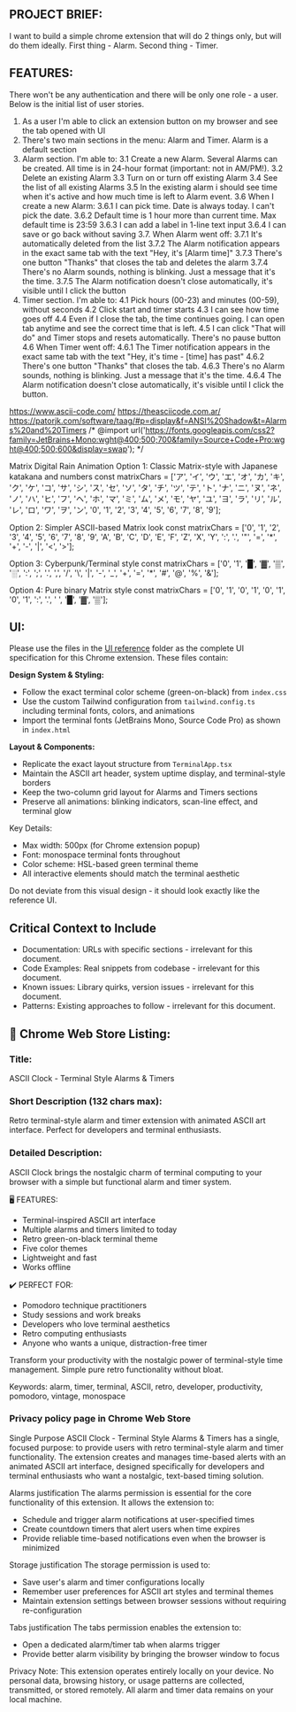 ## PROJECT BRIEF:

I want to build a simple chrome extension that will do 2 things only, but will do them ideally.
First thing - Alarm.
Second thing - Timer.

## FEATURES:

There won't be any authentication and there will be only one role - a user.
Below is the initial list of user stories.

1. As a user I'm able to click an extension button on my browser and see the tab opened with UI
2. There's two main sections in the menu: Alarm and Timer. Alarm is a default section
3. Alarm section. I'm able to:
    3.1 Create a new Alarm. Several Alarms can be created. All time is in 24-hour format (important: not in AM/PM!).
    3.2 Delete an existing Alarm
    3.3 Turn on or turn off existing Alarm
    3.4 See the list of all existing Alarms
    3.5 In the existing alarm i should see time when it's active and how much time is left to Alarm event.
    3.6 When I create a new Alarm:
        3.6.1 I can pick time. Date is always today. I can't pick the date.
        3.6.2 Default time is 1 hour more than current time. Max default time is 23:59
        3.6.3 I can add a label in 1-line text input
        3.6.4 I can save or go back without saving
    3.7. When Alarm went off:
        3.7.1 It's automatically deleted from the list
        3.7.2 The Alarm notification appears in the exact same tab with the text "Hey, it's [Alarm time]"
        3.7.3 There's one button "Thanks" that closes the tab and deletes the alarm
        3.7.4 There's no Alarm sounds, nothing is blinking. Just a message that it's the time.
        3.7.5 The Alarm notification doesn't close automatically, it's visible until I click the button
4. Timer section. I'm able to:
    4.1 Pick hours (00-23) and minutes (00-59), without seconds
    4.2 Click start and timer starts
    4.3 I can see how time goes off
    4.4 Even if I close the tab, the time continues going. I can open tab anytime and see the correct time that is left.
    4.5 I can click "That will do" and Timer stops and resets automatically. There's no pause button
    4.6 When Timer went off:
        4.6.1 The Timer notification appears in the exact same tab with the text "Hey, it's time - [time] has past"
        4.6.2 There's one button "Thanks" that closes the tab.
        4.6.3 There's no Alarm sounds, nothing is blinking. Just a message that it's the time.
        4.6.4 The Alarm notification doesn't close automatically, it's visible until I click the button.

https://www.ascii-code.com/
https://theasciicode.com.ar/
https://patorjk.com/software/taag/#p=display&f=ANSI%20Shadow&t=Alarms%20and%20Timers
/* @import url('https://fonts.googleapis.com/css2?family=JetBrains+Mono:wght@400;500;700&family=Source+Code+Pro:wght@400;500;600&display=swap'); */


Matrix Digital Rain Animation
Option 1: Classic Matrix-style with Japanese katakana and numbers
  const matrixChars = ['ア', 'イ', 'ウ', 'エ', 'オ', 'カ', 'キ', 'ク', 'ケ', 'コ', 'サ', 'シ', 'ス', 'セ', 'ソ', 'タ', 'チ', 'ツ', 'テ', 'ト', 'ナ', 'ニ', 'ヌ', 'ネ', 'ノ', 'ハ', 'ヒ', 'フ', 'ヘ', 'ホ', 'マ', 'ミ', 'ム', 'メ', 'モ', 'ヤ', 'ユ', 'ヨ', 'ラ', 'リ', 'ル', 'レ', 'ロ', 'ワ', 'ヲ', 'ン', '0', '1', '2', '3', '4', '5', '6', '7', '8', '9'];
  
Option 2: Simpler ASCII-based Matrix look
  const matrixChars = ['0', '1', '2', '3', '4', '5', '6', '7', '8', '9', 'A', 'B', 'C', 'D', 'E', 'F', 'Z', 'X', 'Y', ':', '.', '"', '=', '*', '+', '-', '|', '<', '>'];
  
Option 3: Cyberpunk/Terminal style
  const matrixChars = ['0', '1', '█', '▓', '▒', '░', ':', ';', '.', ',', '/', '\\', '|', '-', '_', '+', '=', '*', '#', '@', '%', '&'];
  
Option 4: Pure binary Matrix style
  const matrixChars = ['0', '1', '0', '1', '0', '1', '0', '1', ':', '.', ' ', '█', '▓', '▒'];


## UI:
Please use the files in the [UI reference](../1_ui_reference) folder as the complete UI specification for this Chrome extension. These files contain:

**Design System & Styling:**
- Follow the exact terminal color scheme (green-on-black) from `index.css`
- Use the custom Tailwind configuration from `tailwind.config.ts` including terminal fonts, colors, and animations
- Import the terminal fonts (JetBrains Mono, Source Code Pro) as shown in `index.html`

**Layout & Components:**
- Replicate the exact layout structure from `TerminalApp.tsx`
- Maintain the ASCII art header, system uptime display, and terminal-style borders
- Keep the two-column grid layout for Alarms and Timers sections
- Preserve all animations: blinking indicators, scan-line effect, and terminal glow

Key Details:
- Max width: 500px (for Chrome extension popup)
- Font: monospace terminal fonts throughout
- Color scheme: HSL-based green terminal theme
- All interactive elements should match the terminal aesthetic

Do not deviate from this visual design - it should look exactly like the reference UI.

## Critical Context to Include
- Documentation: URLs with specific sections - irrelevant for this document.
- Code Examples: Real snippets from codebase - irrelevant for this document.
- Known issues: Library quirks, version issues - irrelevant for this document.
- Patterns: Existing approaches to follow - irrelevant for this document.

## 📝 Chrome Web Store Listing:

### Title:
ASCII Clock - Terminal Style Alarms & Timers

### Short Description (132 chars max):
Retro terminal-style alarm and timer extension with animated ASCII art interface. Perfect for developers and terminal enthusiasts.

### Detailed Description:
ASCII Clock brings the nostalgic charm of terminal computing to your browser with a simple but functional alarm and timer system.

🖥️ FEATURES:
- Terminal-inspired ASCII art interface
- Multiple alarms and timers limited to today
- Retro green-on-black terminal theme
- Five color themes
- Lightweight and fast
- Works offline

✔️ PERFECT FOR:
- Pomodoro technique practitioners
- Study sessions and work breaks
- Developers who love terminal aesthetics
- Retro computing enthusiasts
- Anyone who wants a unique, distraction-free timer

Transform your productivity with the nostalgic power of terminal-style time management. Simple pure retro functionality without bloat.

Keywords:
alarm, timer, terminal, ASCII, retro, developer, productivity, pomodoro, vintage, monospace

### Privacy policy page in Chrome Web Store

Single Purpose
ASCII Clock - Terminal Style Alarms & Timers has a single, focused purpose: to provide users with retro terminal-style alarm and timer functionality. The extension creates and manages time-based alerts with an animated ASCII art interface, designed specifically for developers and terminal enthusiasts who want a nostalgic, text-based timing solution.

Alarms justification
The alarms permission is essential for the core functionality of this extension. It allows the extension to:
- Schedule and trigger alarm notifications at user-specified times
- Create countdown timers that alert users when time expires
- Provide reliable time-based notifications even when the browser is minimized

Storage justification
The storage permission is used to:
- Save user's alarm and timer configurations locally
- Remember user preferences for ASCII art styles and terminal themes
- Maintain extension settings between browser sessions without requiring re-configuration

Tabs justification
The tabs permission enables the extension to:
- Open a dedicated alarm/timer tab when alarms trigger
- Provide better alarm visibility by bringing the browser window to focus

Privacy Note: This extension operates entirely locally on your device. No personal data, browsing history, or usage patterns are collected, transmitted, or stored remotely. All alarm and timer data remains on your local machine.